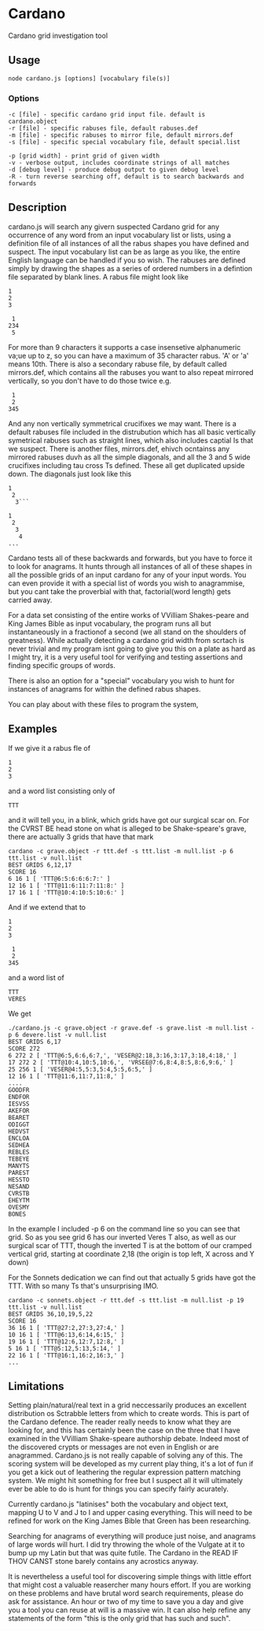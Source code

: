 # Cardano
Cardano grid investigation tool
## Usage
```
node cardano.js [options] [vocabulary file(s)]
``````
### Options
```
-c [file] - specific cardano grid input file. default is cardano.object
-r [file] - specific rabuses file, default rabuses.def
-m [file] - specific rabuses to mirror file, default mirrors.def
-s [file] - specific special vocabulary file, default special.list

-p [grid width] - print grid of given width
-v - verbose output, includes coordinate strings of all matches
-d [debug level] - produce debug output to given debug level
-R - turn reverse searching off, default is to search backwards and forwards
``````
## Description
cardano.js will search any givern suspected Cardano grid for any occurrence of any word from an input vocabulary list or lists, 
using a definition file of all instances of all the rabus shapes you have defined and suspect. The input vocabulary list can be as large as you like, the entire English language can be handled if you so wish. 
The rabuses are defined simply by drawing the shapes as a series of ordered numbers in a defintion file separated by blank lines. A rabus file might look like
```
1
2
3

 1
234
 5
``````
For more than 9 characters it supports a case insensetive alphanumeric va;ue up to z, so you can have a maximum of 35 character rabus. 'A' or 'a' means 10th. There is also a secondary rabuse file, by default called mirrors.def, which contains all the rabuses you want to also repeat mirrored vertically, so you don't have to do those twice e.g.
```
 1
 2
345
``````
And any non vertically symmetrical crucifixes we may want. There is a default rabuses file included in the distrubution which has all basic vertically symetrical rabuses such as straight lines, which also includes captial Is that we suspect. There is another files, mirrors.def, ehivch ocntainss any mirrored rabuses duvh as all the simple diagonals, and all the 3 and 5 wide crucifixes including tau cross Ts defined. These all get duplicated upside down.
The diagonals just look like this
```
1
 2
  3```

1
 2
  3
   4
...
```
Cardano tests all of these backwards and forwards, but you have to force it to look for anagrams. It hunts through all instances of all of these shapes in all the possible grids of an input cardano for any of your input words. You can even provide it with a special list of words you wish to anagrammise, but you cant take the proverbial with that, factorial(word length) gets carried away.

For a data set consisting of the entire works of VVilliam Shakes-peare and King James Bible as input vocabulary, the program runs all but instantaneously in a fractionof a second (we all stand on the shoulders of greatness). While actually detecting a cardano grid width from scrtach is never trivial and my program isnt going to give you this on a plate as hard as I might try, it is a very useful tool for verifying and testing assertions and finding specific groups of words. 

There is also an option for a "special" vocabulary you wish to hunt for instances of anagrams for within the defined rabus shapes. 

You can play about with these files to program the system, 
## Examples
If we give it a rabus fle of 
```
1
2
3
``````
and a word list consisting only of
```
TTT
``````
and it will tell you, in a blink, which grids have got our surgical scar on. For the CVRST BE head stone on what is alleged to be Shake-speare's grave, 
there are actually 3 grids that have that mark
```
cardano -c grave.object -r ttt.def -s ttt.list -m null.list -p 6 ttt.list -v null.list
BEST GRIDS 6,12,17
SCORE 16
6 16 1 [ 'TTT@6:5:6:6:6:7:' ]
12 16 1 [ 'TTT@11:6:11:7:11:8:' ]
17 16 1 [ 'TTT@10:4:10:5:10:6:' ]
``````
And if we extend that to
```
1
2
3

 1
 2
345
``````
and a word list of
```
TTT
VERES
``````
We get
```
./cardano.js -c grave.object -r grave.def -s grave.list -m null.list -p 6 devere.list -v null.list
BEST GRIDS 6,17
SCORE 272
6 272 2 [ 'TTT@6:5,6:6,6:7,', 'VESER@2:18,3:16,3:17,3:18,4:18,' ]
17 272 2 [ 'TTT@10:4,10:5,10:6,', 'VRSEE@7:6,8:4,8:5,8:6,9:6,' ]
25 256 1 [ 'VESER@4:5,5:3,5:4,5:5,6:5,' ]
12 16 1 [ 'TTT@11:6,11:7,11:8,' ]
....
GOODFR
ENDFOR
IESVSS
AKEFOR
BEARET
ODIGGT
HEDVST
ENCLOA
SEDHEA
REBLES
TEBEYE
MANYTS
PAREST
HESSTO
NESAND
CVRSTB
EHEYTM
OVESMY
BONES
``````
In the example I included -p 6 on the command line so you can see that grid. So as you see grid 6 has our inverted Veres T also, as well as our surgical scar of TTT, though the inverted T is at the bottom of our cramped vertical grid, starting at coordinate 2,18 (the origin is top left, X across and Y down)

For the Sonnets dedication we can find out that actually 5 grids have got the TTT. With so many Ts that's unsurprising IMO.
```
cardano -c sonnets.object -r ttt.def -s ttt.list -m null.list -p 19 ttt.list -v null.list
BEST GRIDS 36,10,19,5,22
SCORE 16
36 16 1 [ 'TTT@27:2,27:3,27:4,' ]
10 16 1 [ 'TTT@6:13,6:14,6:15,' ]
19 16 1 [ 'TTT@12:6,12:7,12:8,' ]
5 16 1 [ 'TTT@5:12,5:13,5:14,' ]
22 16 1 [ 'TTT@16:1,16:2,16:3,' ]
...
``````

## Limitations
Setting plain/natural/real text in a grid neccessarily produces an excellent distribution os Sctrabble letters from which to create words. This is part of the Cardano defence. The reader really needs to know what they are looking for, and this has certainly been the case on the three that I have examined in the VVilliam Shake-speare authorship debate. Indeed most of the discovered crypts or messages are not even in English or are anagrammed. Cardano.js is not really capable of solving any of this. The scoring system will be developed as my current play thing, it's a lot of fun if you get a kick out of leathering the regular expression pattern matching system. We might hit something for free but I suspect all it will ultimately ever be able to do is hunt for things you can specify fairly acurately. 

Currently cardano.js "latinises" both the vocabulary and object text, mapping U to V and J to I and upper casing everything. This will need to be refined for work on the King James Bible that Green has been researching.

Searching for anagrams of everything will produce just noise, and anagrams of large words will hurt. I did try throwing the whole of the Vulgate at it to bump up my Latin but that was quite futile. The Cardano in the READ IF THOV CANST stone barely contains any acrostics anyway.  

It is nevertheless a useful tool for discovering simple things with little effort that might cost a valuable reasercher many hours effort. If you are working on these problems and have brutal word search requirements, please do ask for assistance. An hour or two of my time to save you a day and give you a tool you can reuse at will is a massive win. It can also help refine any statements of the form "this is the only grid that has such and such". 

